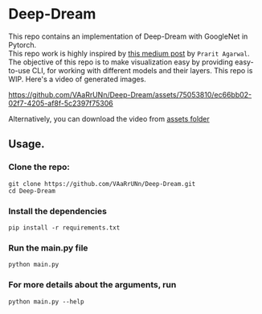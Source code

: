 # Deep-Dream
This repo contains an implementation of Deep-Dream with GoogleNet in Pytorch. <br>
This repo work is highly inspired by [this medium post](https://medium.com/analytics-vidhya/deep-dream-visualizing-the-features-learnt-by-convolutional-networks-in-pytorch-b7296ae3b7f) by `Prarit Agarwal`. <br>
The objective of this repo is to make visualization easy by providing easy-to-use CLI, for working with different models and their layers. 
This repo is WIP.
Here's a video of generated images.



https://github.com/VAaRrUNn/Deep-Dream/assets/75053810/ec66bb02-02f7-4205-af8f-5c2397f75306

Alternatively, you can download the video from [assets folder](https://github.com/VAaRrUNn/Deep-Dream/tree/main/assets)


## Usage.
### Clone the repo:
```
git clone https://github.com/VAaRrUNn/Deep-Dream.git
cd Deep-Dream
```
### Install the dependencies
```
pip install -r requirements.txt
```

### Run the main.py file
```
python main.py
```

### For more details about the arguments, run
```
python main.py --help
```



